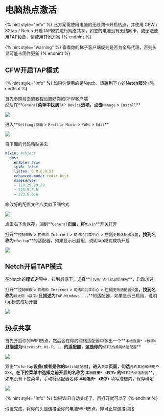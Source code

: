 # 电脑热点激活

{% hint style="info" %}
此方案需使用电脑的无线网卡开启热点，并使用 CFW / SStap / Netch 开启TAP模式进行网络共享，如您的电脑没有无线网卡，或无法使用TAP设备，请使用其他方案
{% endhint %}

{% hint style="warning" %}
查看你的梯子客户端规则是否为全局代理，否则头显可能卡固件更新
{% endhint %}

## CFW开启TAP模式

{% hint style="info" %}
如果你使用的是Netch，请跳到下方的**Netch部分**
{% endhint %}

首先参照前面的教程设置好你的CFW客户端  
然后在**`General`**菜单中找到**`TAP Device`**选项，点击**`Manage` &gt; `Install`**

![](https://cdn.jsdelivr.net/gh/EYW-015/Oculus-guide-China/clash/clash51.png)

进入**`Settings页面` &gt; `Profile Mixin` &gt; `YAML` &gt; `Edit`**

![](https://cdn.jsdelivr.net/gh/EYW-015/Oculus-guide-China/clash/clash61.png)

将下面的代码粘贴进去

```yaml
mixin: #object
  dns:
    enable: true
    ipv6: false
    listen: 0.0.0.0:53
    enhanced-mode: redir-host
    nameserver:
    - 119.29.29.29
    - 223.5.5.5
    - 223.6.6.6
```

修改好的配置文件应类似下图格式

![](https://cdn.jsdelivr.net/gh/EYW-015/Oculus-guide-China/clash/clash71.png)

点击右下角保存，回到**`General`**页面，将**`Mixin`**开关打开

打开**`控制面板` &gt; `网络和 Internet` &gt; `网络和共享中心` &gt; 左侧`更改适配器设置`**，找到名称为**`cfw-tap`**的适配器，如果显示已启用，说明tap模式成功开启

![](https://cdn.jsdelivr.net/gh/EYW-015/Oculus-guide-China/clash/clash8.png)

## Netch开启TAP模式

在Netch的**模式**选项中，拉到最底下，选择**`[TUN/TAP]绕过局域网`**，启动加速

打开**`控制面板` &gt; `网络和 Internet` &gt; `网络和共享中心` &gt; 左侧`更改适配器设置`**，找到名称为**`以太网 <数字>`**且描述为**`TAP-Windows ...`**的适配器，如果显示已启用，说明tap模式成功开启

![](https://cdn.jsdelivr.net/gh/EYW-015/Oculus-guide-China/netch/netch4.png)

## 热点共享

首先开启你的WIFI热点，然后会在你的网络适配器中多出一个**`本地连接* <数字>`**且描述为**`Microsoft Wi-Fi ...`**的适配器，这是你的**`WIFI热点网络适配器`**

![](https://cdn.jsdelivr.net/gh/EYW-015/Oculus-guide-China/clash/clash9.png)

双击**`cfw-tap`**设备\(或者是你的**`Netch适配器`**\)，进入**`共享`**页面，勾选**`允许其他网络用户XXX`**，在下拉菜单中选择之前开启的名称为 **`本地连接* <数字>`** 的**`WIFI热点适配器`**，如果没有下拉菜单，手动将适配器名称 **`本地连接* <数字>`** 填写进框内，保存确定

![](https://cdn.jsdelivr.net/gh/EYW-015/Oculus-guide-China/clash/clash10.png)

{% hint style="info" %}
如果WIFI自动关闭了，再打开就可以了
{% endhint %}

设置完成，将你的头显连接至你的电脑WIFI热点，即可正常连接网络

